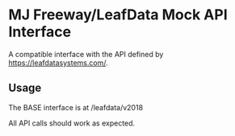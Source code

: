 # MJ Freeway/LeafData Mock API Interface

A compatible interface with the API defined by https://leafdatasystems.com/.

## Usage

The BASE interface is at /leafdata/v2018

All API calls should work as expected.
